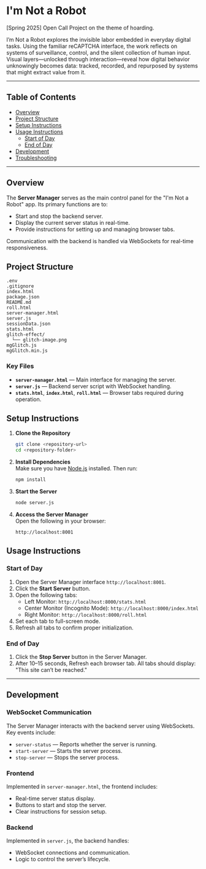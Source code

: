 # I'm Not a Robot
[Spring 2025] Open Call Project on the theme of hoarding.

I’m Not a Robot explores the invisible labor embedded in everyday digital tasks. Using the familiar reCAPTCHA interface, the work reflects on systems of surveillance, control, and the silent collection of human input. Visual layers—unlocked through interaction—reveal how digital behavior unknowingly becomes data: tracked, recorded, and repurposed by systems that might extract value from it.


---

## Table of Contents

- [Overview](#overview)
- [Project Structure](#project-structure)
- [Setup Instructions](#setup-instructions)
- [Usage Instructions](#usage-instructions)
  - [Start of Day](#start-of-day)
  - [End of Day](#end-of-day)
- [Development](#development)
- [Troubleshooting](#troubleshooting)

---

## Overview

The **Server Manager** serves as the main control panel for the "I'm Not a Robot" app. Its primary functions are to:

- Start and stop the backend server.
- Display the current server status in real-time.
- Provide instructions for setting up and managing browser tabs.

Communication with the backend is handled via WebSockets for real-time responsiveness.

## Project Structure

```
.env  
.gitignore  
index.html  
package.json  
README.md  
roll.html  
server-manager.html  
server.js  
sessionData.json  
stats.html  
glitch-effect/  
  └── glitch-image.png  
mgGlitch.js  
mgGlitch.min.js  
```

### Key Files

- **`server-manager.html`** — Main interface for managing the server.
- **`server.js`** — Backend server script with WebSocket handling.
- **`stats.html`**, **`index.html`**, **`roll.html`** — Browser tabs required during operation.


## Setup Instructions

1. **Clone the Repository**
   ```bash
   git clone <repository-url>
   cd <repository-folder>
   ```

2. **Install Dependencies**  
   Make sure you have [Node.js](https://nodejs.org/) installed. Then run:
   ```bash
   npm install
   ```

3. **Start the Server**
   ```bash
   node server.js
   ```

4. **Access the Server Manager**  
   Open the following in your browser:
   ```
   http://localhost:8001
   ```

## Usage Instructions

### Start of Day

1. Open the Server Manager interface `http://localhost:8001`.
2. Click the **Start Server** button.
3. Open the following tabs:
   - Left Monitor: `http://localhost:8000/stats.html`
   - Center Monitor (Incognito Mode): `http://localhost:8000/index.html`
   - Right Monitor: `http://localhost:8000/roll.html`
4. Set each tab to full-screen mode.
5. Refresh all tabs to confirm proper initialization.

### End of Day

1. Click the **Stop Server** button in the Server Manager.
2. After 10–15 seconds, Refresh each browser tab. All tabs should display: "This site can’t be reached."

---

## Development

### WebSocket Communication

The Server Manager interacts with the backend server using WebSockets. Key events include:

- `server-status` — Reports whether the server is running.
- `start-server` — Starts the server process.
- `stop-server` — Stops the server process.

### Frontend

Implemented in `server-manager.html`, the frontend includes:

- Real-time server status display.
- Buttons to start and stop the server.
- Clear instructions for session setup.

### Backend

Implemented in `server.js`, the backend handles:

- WebSocket connections and communication.
- Logic to control the server’s lifecycle.